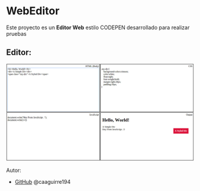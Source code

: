 # WebEditor
Este proyecto es un **Editor Web** estilo CODEPEN desarrollado para realizar pruebas 
## Editor:
 ![GitHub](/img/screenshot.jpg)

Autor:
*  [GitHub](https://github.com/caaguirre194)
	 @caaguirre194

